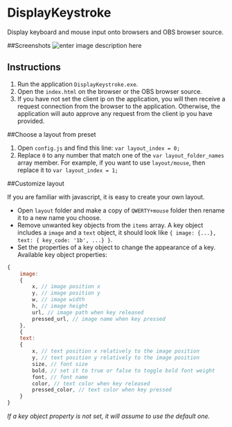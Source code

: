 # DisplayKeystroke
Display keyboard and mouse input onto browsers and OBS browser source.

##Screenshots
![enter image description here](https://github.com/xxdocobxx/DisplayKeystroke/raw/master/assets/screenshot001.jpg)

## Instructions
 1. Run the application `DisplayKeystroke.exe`.
 2. Open the `index.html` on the browser or the OBS browser source.
 3. If you have not set the client ip on the application, you will then receive a request connection from the browser to the application. Otherwise,  the application will auto approve any request from the client ip you have provided.

##Choose a layout from preset
 1. Open `config.js` and find this line: `var layout_index = 0;`
 2. Replace `0` to any number that match one of the `var layout_folder_names` array member. For example, if you want to use `layout/mouse`, then replace it to `var layout_index = 1;`

##Customize layout

If you are familiar with javascript, it is easy to create your own layout.
 - Open `layout` folder and make a copy of `QWERTY+mouse` folder then rename it to a new name you choose.
 - Remove unwanted key objects from the `items` array. A key object includes a `image` and a `text` object, it should look like `{ image: {...}, text: { key_code: '1b', ...} }`.
 - Set the properties of a key object to change the appearance of a key.
 Available key object properties:
```javascript
{
	image:
	{
		x, // image position x
		y, // image position y
		w, // image width
		h, // image height
		url, // image path when key released
		pressed_url, // image name when key pressed
	},
	{
	text:
	{
		x, // text position x relatively to the image position
		y, // text position y relatively to the image position
		size, // font size
		bold, // set it to true or false to toggle bold font weight
		font, // font name
		color, // text color when key released
		pressed_color, // text color when key pressed
	}
}
```
 *If a key object property is not set, it will assume to use the default one.*
